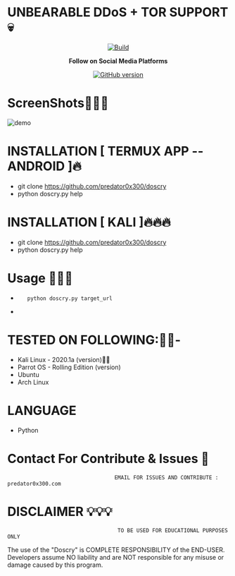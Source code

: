 <h1>UNBEARABLE DDoS + TOR SUPPORT 💀</h1>
<center><a href="https://github.com/predator0x300/exploitbuffer"><img src="https://img.shields.io/badge/Supported%20OS-Linux%2FWindows%2FmacOS-brightgreengreen.svg" alt="Build" data-canonical-src="https://img.shields.io/badge/Supported%20OS-Linux%2FWindows%2FmacOS-brightgreengreen.svg" style="max-width:100%;"></a></center>
<p align="center">
  <b> Follow on Social Media Platforms </b>
</p>
<p align="center">
<a href="https://www.facebook.com/profile.php?id=100039477441223"><img title="GitHub version" src="https://img.shields.io/badge/-Facebook-blue" ></a> 
</p>

# ScreenShots👨🏼‍💻
![demo](https://user-images.githubusercontent.com/57313495/107151012-0d6f3e00-6926-11eb-8265-bb8d0d0f21c8.png)


# INSTALLATION [ TERMUX APP --ANDROID ]🔥
* git clone https://github.com/predator0x300/doscry
* python doscry.py help

# INSTALLATION [ KALI ]🔥🔥🔥
* git clone https://github.com/predator0x300/doscry
* python doscry.py help

# Usage 🙋🏻‍♀️
*        python doscry.py target_url
*         

# TESTED ON FOLLOWING:👌🏻-
* Kali Linux - 2020.1a (version)👍🏻
* Parrot OS - Rolling Edition (version)
* Ubuntu 
* Arch Linux
# LANGUAGE 
* Python


# Contact For Contribute & Issues 📲

                                      EMAIL FOR ISSUES AND CONTRIBUTE : predator0x300.com

# DISCLAIMER 💡💡💡
                                       TO BE USED FOR EDUCATIONAL PURPOSES ONLY

The use of the "Doscry" is COMPLETE RESPONSIBILITY of the END-USER. Developers assume NO liability and are NOT responsible for any misuse or damage caused by this program. 



